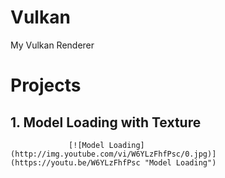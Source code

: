 # Vulkan
  My Vulkan Renderer
  
# Projects

## 1. Model Loading with Texture
                 [![Model Loading](http://img.youtube.com/vi/W6YLzFhfPsc/0.jpg)](https://youtu.be/W6YLzFhfPsc "Model Loading")
